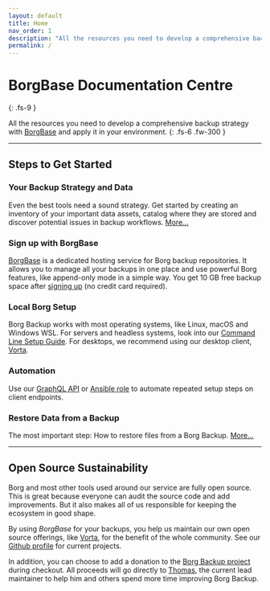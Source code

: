```yaml
---
layout: default
title: Home
nav_order: 1
description: "All the resources you need to develop a comprehensive backup strategy with BorgBase and apply it in your environment."
permalink: /
---
```


# BorgBase Documentation Centre
{: .fs-9 }

All the resources you need to develop a comprehensive backup strategy with [BorgBase](https://www.borgbase.com) and apply it in your environment.
{: .fs-6 .fw-300 }

---

## Steps to Get Started

### Your Backup Strategy and Data
Even the best tools need a sound strategy. Get started by creating an inventory of your important data assets, catalog where they are stored and discover potential issues in backup workflows. [More...](strategy)

### Sign up with BorgBase
[BorgBase](https://www.borgbase.com) is a dedicated hosting service for Borg backup repositories. It allows you to manage all your backups in one place and use powerful Borg features, like append-only mode in a simple way. You get 10 GB free backup space after [signing up](https://www.borgbase.com/register) (no credit card required).

### Local Borg Setup
Borg Backup works with most operating systems, like Linux, macOS and Windows WSL. For servers and headless systems, look into our [Command Line Setup Guide](setup/cli). For desktops, we recommend using our desktop client, [Vorta](setup/vorta).

### Automation
Use our [GraphQL API](api) or [Ansible role](setup/ansible) to automate repeated setup steps on client endpoints.

### Restore Data from a Backup
The most important step: How to restore files from a Borg Backup. [More...](restore)

---

## Open Source Sustainability

Borg and most other tools used around our service are fully open source. This is great because everyone can audit the source code and add improvements. But it also makes all of us responsible for keeping the ecosystem in good shape.

By using *BorgBase* for your backups, you help us maintain our own open source offerings, like [Vorta](https://vorta.borgbase.com/), for the benefit of the whole community. See our [Github profile](https://github.com/borgbase) for current projects.

In addition, you can choose to add a donation to the [Borg Backup project](https://github.com/borgbackup/borg) during checkout. All proceeds will go directly to [Thomas](https://github.com/ThomasWaldmann), the current lead maintainer to help him and others spend more time improving Borg Backup.